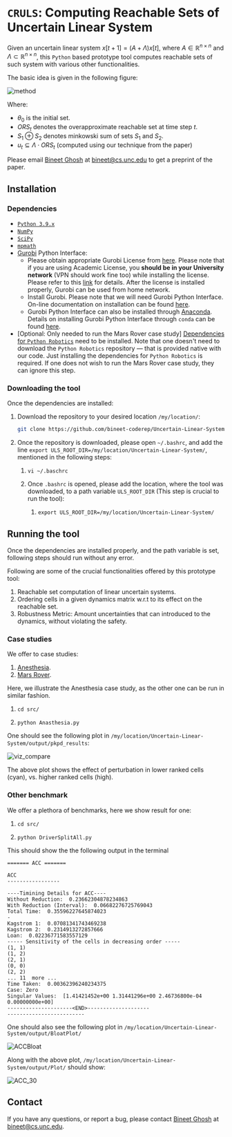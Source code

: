 # `CRULS`: Computing Reachable Sets of Uncertain Linear System
Given an uncertain linear system $x[t+1] = (A+ \Lambda) x[t]$, where $A \in \mathbb{R}^{n \times n}$ and $\Lambda \subset \mathbb{R}^{n \times n}$, this `Python` based prototype tool computes reachable sets of such system with various other functionalities.

The basic idea is given in the following figure:

![method](figures/method.png)

Where:

* $\theta_0$ is the initial set.
* $ORS_t$ denotes the overapproximate reachable set at time step $t$.
* $S_1 \oplus S_2$ denotes minkowski sum of sets $S_1$ and $S_2$. 
* $u_t \subseteq \Lambda \cdot ORS_t$ (computed using our technique from the paper)

Please email [Bineet Ghosh](https://www.cs.unc.edu/~bineet/) at bineet@cs.unc.edu to get a preprint of the paper.

## Installation 

### Dependencies

* [`Python 3.9.x`](https://www.python.org/)
* [`NumPy`](https://numpy.org/)
* [`SciPy`](https://scipy.org/)
* [`mpmath`](https://mpmath.org/)
* [Gurobi](https://www.gurobi.com/) Python Interface:
  * Please obtain appropriate Gurobi License from [here](http://www.gurobi.com/downloads/licenses/license-center). Please note that if you are using Academic License, you **should be in your University network** (VPN should work fine too) while installing the license. Please refer to this [link](https://www.gurobi.com/documentation/8.1/quickstart_windows/academic_validation.html) for details. After the license is installed properly, Gurobi can be used from home network.
  * Install Gurobi. Please note that we will need Gurobi Python Interface. On-line documentation on installation can be found [here](http://www.gurobi.com/documentation/).
  * Gurobi Python Interface can also be installed through [Anaconda](https://www.anaconda.com/). Details on installing Gurobi Python Interface through `conda` can be found [here](https://www.gurobi.com/documentation/8.1/quickstart_mac/installing_the_anaconda_py.html#section:Anaconda).
* [Optional: Only needed to run the Mars Rover case study] [Dependencies for `Python Robotics`](https://github.com/AtsushiSakai/PythonRobotics#requirements) need to be installed. Note that one doesn't need to download the `Python Robotics` repository — that is provided native with our code. Just installing the dependencies for `Python Robotics` is required. If one does not wish to run the Mars Rover case study, they can ignore this step.

### Downloading the tool

Once the dependencies are installed:

1. Download the repository to your desired location `/my/location/`:

   ```sh
   git clone https://github.com/bineet-coderep/Uncertain-Linear-System.git
   ```

2. Once the repository is downloaded, please open `~/.bashrc`, and add the line `export ULS_ROOT_DIR=/my/location/Uncertain-Linear-System/`, mentioned in the following steps:

   1. ```shell
      vi ~/.baschrc
      ```

   2. Once `.bashrc` is opened, please add the location, where the tool was downloaded, to a path variable `ULS_ROOT_DIR` (This step is crucial to run the tool):

      1. ```shell
         export ULS_ROOT_DIR=/my/location/Uncertain-Linear-System/
         ```

## Running the tool

Once the dependencies are installed properly, and the path variable is set, following steps should run without any error.

Following are some of the crucial functionalities offered by this prototype tool:

1. Reachable set computation of linear uncertain systems.
2. Ordering cells in a given dynamics matrix w.r.t to its effect on the reachable set.
3. Robustness Metric: Amount uncertainties that can introduced to the dynamics, without violating the safety.

### Case studies

We offer to case studies:

1. [Anesthesia](https://cps-vo.org/node/12111).
2. [Mars Rover](https://arxiv.org/abs/2108.01235).

Here, we illustrate the Anesthesia case study, as the other one can be run in similar fashion.

1. ```shell
   cd src/
   ```

2. ```shell
   python Anasthesia.py
   ```

One should see the following plot in `/my/location/Uncertain-Linear-System/output/pkpd_results`:

![viz_compare](figures/viz_compare.png)

The above plot shows the effect of perturbation in lower ranked cells (cyan), vs. higher ranked cells (high).

### Other benchmark

We offer a plethora of benchmarks, here we show result for one:

1. ```shell
   cd src/
   ```

2. ```shell
   python DriverSplitAll.py
   ```

This should show the the following output in the terminal

```shell
======= ACC =======

ACC
-----------------

----Timining Details for ACC----
Without Reduction:  0.23662304878234863
With Reduction (Interval):  0.06682276725769043
Total Time:  0.35596227645874023
-
Kagstrom 1:  0.07081341743469238
Kagstrom 2:  0.2314913272857666
Loan:  0.02236771583557129
----- Sensitivity of the cells in decreasing order -----
(1, 1)
(1, 2)
(2, 1)
(0, 0)
(2, 2)
... 11  more ...
Time Taken:  0.00362396240234375
Case: Zero
Singular Values:  [1.41421452e+00 1.31441296e+00 2.46736800e-04 0.00000000e+00]
---------------------<END>--------------------
-------------------------

```

One should also see the following plot in `/my/location/Uncertain-Linear-System/output/BloatPlot/`

![ACCBloat](figures/ACCBloat.png)

Along with the above plot, `/my/location/Uncertain-Linear-System/output/Plot/` should show:

![ACC_30](figures/ACC_30.png)

## Contact

If you have any questions, or report a bug, please contact [Bineet Ghosh](https://www.cs.unc.edu/~bineet/) at bineet@cs.unc.edu.


